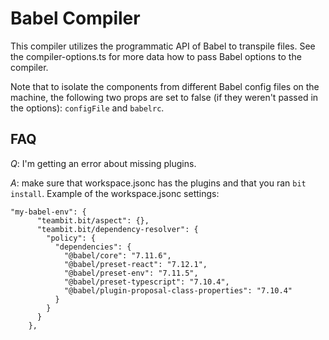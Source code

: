 # Babel Compiler

This compiler utilizes the programmatic API of Babel to transpile files. See the compiler-options.ts for more data how to pass Babel options to the compiler.

Note that to isolate the components from different Babel config files on the machine, the following two props are set to false (if they weren't passed in the options): `configFile` and `babelrc`.

## FAQ

*Q*: I'm getting an error about missing plugins.

*A*: make sure that workspace.jsonc has the plugins and that you ran `bit install`.
Example of the workspace.jsonc settings:
```
"my-babel-env": {
      "teambit.bit/aspect": {},
      "teambit.bit/dependency-resolver": {
        "policy": {
          "dependencies": {
            "@babel/core": "7.11.6",
            "@babel/preset-react": "7.12.1",
            "@babel/preset-env": "7.11.5",
            "@babel/preset-typescript": "7.10.4",
            "@babel/plugin-proposal-class-properties": "7.10.4"
          }
        }
      }
    },
```